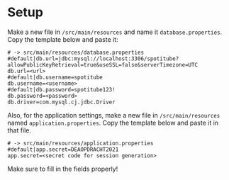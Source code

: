 # Setup
Make a new file in `/src/main/resources` and name it `database.properties`. Copy the template below and paste it:
```properties
# -> src/main/resources/database.properties 
#default|db.url=jdbc:mysql://localhost:3306/spotitube?allowPublicKeyRetrieval=true&useSSL=false&serverTimezone=UTC
db.url=<url>
#default|db.username=spotitube
db.username=<username>
#default|db.password=spotitube123!
db.password=<password>
db.driver=com.mysql.cj.jdbc.Driver
``` 
Also, for the application settings, make a new file in `/src/main/resources` named `application.properties`. Copy the template below and paste it in that file.
```properties
# -> src/main/resources/application.properties
#default|app.secret=DEAOPDRACHT2021
app.secret=<secret code for session generation>
```

Make sure to fill in the fields properly!